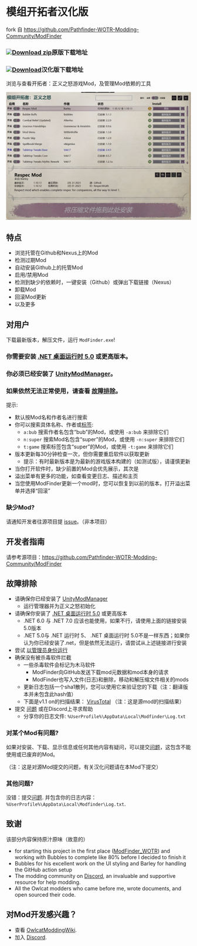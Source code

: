 # 模组开拓者汉化版

fork 自 https://github.com/Pathfinder-WOTR-Modding-Community/ModFinder

### [![Download zip](https://custom-icon-badges.herokuapp.com/badge/-Download-blue?style=for-the-badge&logo=download&logoColor=white "Download zip")](https://github.com/Pathfinder-WOTR-Modding-Community/ModFinder/releases/latest/download/ModFinder.zip)原版下载地址

### [![Download](https://custom-icon-badges.herokuapp.com/badge/-Download-blue?style=for-the-badge&logo=download&logoColor=white "Download zip")](https://github.com/magicskysword/ModFinder_CN/releases/latest/download/ModFinder.zip)汉化版下载地址

浏览与查看开拓者：正义之怒游戏Mod，及管理Mod依赖的工具

![截图](https://github.com/magicskysword/ModFinder_CN/blob/main/screenshots/main.png)

## 特点

* 浏览托管在Github和Nexus上的Mod
* 检测过期Mod
* 自动安装Github上的托管Mod
* 启用/禁用Mod
* 检测到缺少的依赖时，一键安装（Github）或弹出下载链接（Nexus）
* 卸载Mod
* 回滚Mod更新
* 以及更多

## 对用户

下载最新版本，解压文件，运行 `ModFinder.exe`!

### **你需要安装 [.NET 桌面运行时 5.0](https://dotnet.microsoft.com/download/dotnet/thank-you/runtime-desktop-5.0.0-windows-x64-installer) 或更高版本。**

### 你必须已经安装了 [UnityModManager](https://www.nexusmods.com/site/mods/21)。

### 如果依然无法正常使用，请查看 [故障排除](#故障排除)。

提示:

* 默认按Mod名和作者名进行搜索
* 你可以搜索具体名称、作者或[标签](https://github.com/Pathfinder-WOTR-Modding-Community/ModFinder/blob/main/ModFinderClient/Mod/Tag.cs):
  * `a:bub` 搜索作者名包含“bub”的Mod，或使用 `-a:bub` 来排除它们
  * `n:super` 搜索Mod名包含“super”的Mod，或使用 `-n:super` 来排除它们
  * `t:game` 搜索标签包含“super”的Mod，或使用 `-t:game` 来排除它们
* 版本更新每30分钟检查一次，但你需要重启软件以获取更新
  * 提示：有时最新版本是为最新的游戏版本构建的（如测试版），请谨慎更新
* 当你打开软件时，缺少前置的Mod会优先展示，其次是
* 溢出菜单有更多的功能，如查看变更日志、描述和主页
* 当您使用ModFinder更新一个mod时，您可以恢复到以前的版本，打开溢出菜单并选择“回滚”

### 缺少Mod?

请通知开发者往源项目提 [issue](https://github.com/Pathfinder-WOTR-Modding-Community/ModFinder/issues/new)。（非本项目）

## 开发者指南

请参考源项目：https://github.com/Pathfinder-WOTR-Modding-Community/ModFinder

## 故障排除

* 请确保你已经安装了 [UnityModManager](https://www.nexusmods.com/site/mods/21)
  * 运行管理器并为正义之怒初始化
* 请确保你安装了 [.NET 桌面运行时 5.0](https://dotnet.microsoft.com/download/dotnet/thank-you/runtime-desktop-5.0.0-windows-x64-installer) 或更高版本
  * .NET 6.0 与 .NET 7.0 应该也能使用，如果不行，请使用上面的链接安装5.0版本
  * .NET 5.0与 .NET 运行时 5、 .NET 桌面运行时 5.0不是一样东西；如果你认为你已经安装了.net，但是依然无法运行，请尝试从上述链接进行安装
* 尝试 [以管理员身份运行](https://www.itechtics.com/run-programs-administrator/)
* 确保没有被杀毒软件拦截
  * 一些杀毒软件会标记为木马软件
    * ModFinder向GitHub发送下载mod元数据和mod本身的请求
    * ModFinder也写入文件(日志)和删除，移动和解压缩文件相关的mods
  * 更新日志包括一个sha1散列，您可以使用它来验证您的下载（注：翻译版本并未包含此hash值）
  * 下面是v1.1 on的扫描结果： [VirusTotal](https://www.virustotal.com/gui/file/882b5b1e5eb0dc2d51413a663d116b89856ab3f35681505e7d5286f1ecd0aee6/detection) （注：这是源mod的扫描结果）
* 提交 [问题](https://github.com/Pathfinder-WOTR-Modding-Community/ModFinder/issues/new) 或在Discord上寻求帮助
  * 分享你的日志文件: `%UserProfile%\AppData\Local\Modfinder\Log.txt`

### 对某个Mod有问题?

如果对安装、下载、显示信息或任何其他内容有疑问，可以提交[问题](https://github.com/Pathfinder-WOTR-Modding-Community/ModFinder/issues/new)，这包含不能使用或已废弃的Mod。

（注：这是对源Mod提交的问题，有关汉化问题请在本Mod下提交）

### 其他问题?

没错：提交[问题](https://github.com/Pathfinder-WOTR-Modding-Community/ModFinder/issues/new). 并包含你的日志内容： `%UserProfile%\AppData\Local\Modfinder\Log.txt`.

## 致谢

该部分内容保持原汁原味（故意的）

* for starting this project in the first place ([ModFinder_WOTR](https://github.com/BarleyFlour/ModFinder_WOTR)) and working with Bubbles to complete like 80% before I decided to finish it
* Bubbles for his excellent work on the UI styling and Barley for handling the GitHub action setup
* The modding community on [Discord](https://discord.com/invite/owlcat), an invaluable and supportive resource for help modding.
* All the Owlcat modders who came before me, wrote documents, and open sourced their code.

## 对Mod开发感兴趣？

* 查看 [OwlcatModdingWiki](https://github.com/WittleWolfie/OwlcatModdingWiki/wiki).
* 加入 [Discord](https://discord.com/invite/owlcat).
